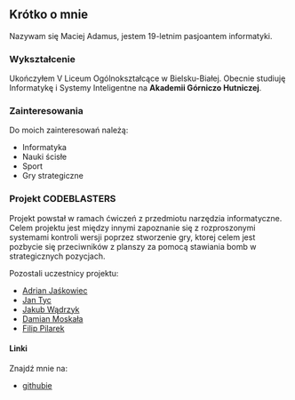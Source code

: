 ## Krótko o mnie

Nazywam się Maciej Adamus, jestem 19-letnim pasjoantem informatyki.

### Wykształcenie

Ukończyłem V Liceum Ogólnokształcące w Bielsku-Białej. Obecnie studiuję Informatykę i Systemy Inteligentne na **Akademii Górniczo Hutniczej**.

### Zainteresowania
Do moich zainteresowań należą:
* Informatyka
* Nauki ścisłe
* Sport 
* Gry strategiczne

### Projekt CODEBLASTERS
Projekt powstał w ramach ćwiczeń z przedmiotu narzędzia informatyczne. Celem projektu jest między innymi zapoznanie się z rozproszonymi systemami kontroli wersji poprzez stworzenie gry, ktorej celem jest pozbycie się przeciwników z planszy za pomocą stawiania bomb w strategicznych pozycjach.

Pozostali uczestnicy projektu:
* [Adrian Jaśkowiec](https://mynameisarko.github.io/)
* [Jan Tyc](https://tycjantyc.github.io/)
* [Jakub Wądrzyk](https://shikoqu.github.io/)
* [Damian Moskała](https://damianm02.github.io/)
* [Filip Pilarek](https://tigerly1.github.io/)



#### Linki
Znajdź mnie na:
* [githubie](https://github.com/maciad)


